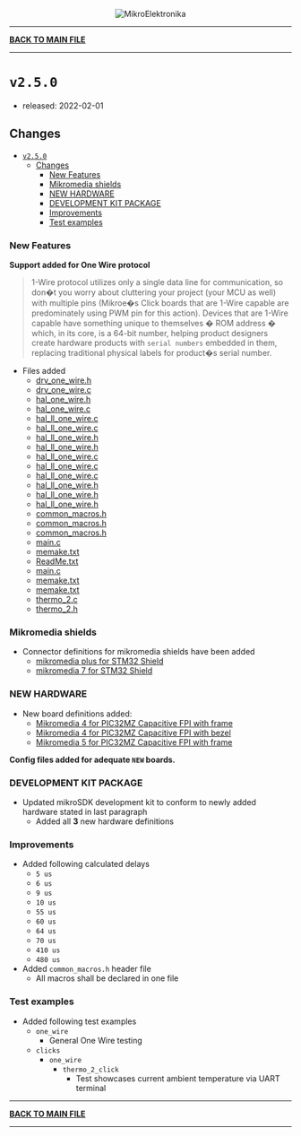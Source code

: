 <p align="center">
  <img src="http://www.mikroe.com/img/designs/beta/logo_small.png?raw=true" alt="MikroElektronika"/>
</p>

---

**[BACK TO MAIN FILE](../../changelog.md)**

---

# `v2.5.0`

+ released: 2022-02-01

## Changes

- [`v2.5.0`](#v250)
  - [Changes](#changes)
    - [New Features](#new-features)
    - [Mikromedia shields](#mikromedia-shields)
    - [NEW HARDWARE](#new-hardware)
    - [DEVELOPMENT KIT PACKAGE](#development-kit-package)
    - [Improvements](#improvements)
    - [Test examples](#test-examples)

### New Features

**Support added for One Wire protocol**

> 1-Wire protocol utilizes only a single data line for communication,
> so don�t you worry about cluttering your project (your MCU as well) with multiple
> pins (Mikroe�s Click boards that are 1-Wire capable are predominately using PWM pin for this action).
> Devices that are 1-Wire capable have something unique to themselves � ROM address � which, in its core,
> is a 64-bit number, helping product designers create hardware products with `serial numbers` embedded in them,
> replacing traditional physical labels for product�s serial number.

+ Files added
  + [drv_one_wire.h](https://github.com/MikroElektronika/mikrosdk_v2/blob/master/drv/lib/include/drv_one_wire.h)
  + [drv_one_wire.c](https://github.com/MikroElektronika/mikrosdk_v2/blob/master/drv/lib/src/lib_drv_one_wire/drv_one_wire.c)
  + [hal_one_wire.h](https://github.com/MikroElektronika/mikrosdk_v2/blob/master/hal/lib/include/hal_one_wire.h)
  + [hal_one_wire.c](https://github.com/MikroElektronika/mikrosdk_v2/blob/master/hal/lib/src/lib_hal_one_wire/hal_one_wire.c)
  + [hal_ll_one_wire.c](https://github.com/MikroElektronika/mikrosdk_v2/blob/master/targets/arm/mikroe/stm32/src/one_wire/hal_ll_one_wire.c)
  + [hal_ll_one_wire.c](https://github.com/MikroElektronika/mikrosdk_v2/blob/master/targets/arm/mikroe/nxp/src/one_wire/hal_ll_one_wire.c)
  + [hal_ll_one_wire.h](https://github.com/MikroElektronika/mikrosdk_v2/blob/master/targets/arm/mikroe/stm32/include/one_wire/hal_ll_one_wire.h)
  + [hal_ll_one_wire.h](https://github.com/MikroElektronika/mikrosdk_v2/blob/master/targets/arm/mikroe/nxp/include/one_wire/hal_ll_one_wire.h)
  + [hal_ll_one_wire.c](https://github.com/MikroElektronika/mikrosdk_v2/blob/master/targets/pic_8bit/mikroe/pic18/src/one_wire/hal_ll_one_wire.c)
  + [hal_ll_one_wire.c](https://github.com/MikroElektronika/mikrosdk_v2/blob/master/targets/pic_32bit/mikroe/pic32/src/one_wire/hal_ll_one_wire.c)
  + [hal_ll_one_wire.c](https://github.com/MikroElektronika/mikrosdk_v2/blob/master/targets/arm/mikroe/tiva/src/one_wire/hal_ll_one_wire.c)
  + [hal_ll_one_wire.h](https://github.com/MikroElektronika/mikrosdk_v2/blob/master/targets/pic_8bit/mikroe/pic18/include/one_wire/hal_ll_one_wire.h)
  + [hal_ll_one_wire.h](https://github.com/MikroElektronika/mikrosdk_v2/blob/master/targets/pic_32bit/mikroe/pic32/include/one_wire/hal_ll_one_wire.h)
  + [hal_ll_one_wire.h](https://github.com/MikroElektronika/mikrosdk_v2/blob/master/targets/arm/mikroe/tiva/include/one_wire/hal_ll_one_wire.h)
  + [common_macros.h](https://github.com/MikroElektronika/mikrosdk_v2/blob/master/targets/arm/mikroe/common/include/common_macros.h)
  + [common_macros.h](https://github.com/MikroElektronika/mikrosdk_v2/blob/master/targets/pic_8bit/mikroe/common/include/common_macros.h)
  + [common_macros.h](https://github.com/MikroElektronika/mikrosdk_v2/blob/master/targets/pic_32bit/mikroe/common/include/common_macros.h)
  + [main.c](https://github.com/MikroElektronika/mikrosdk_v2/blob/master/tests/one_wire/main.c)
  + [memake.txt](https://github.com/MikroElektronika/mikrosdk_v2/blob/master/tests/one_wire/memake.txt)
  + [ReadMe.txt](https://github.com/MikroElektronika/mikrosdk_v2/blob/master/tests/one_wire/ReadMe.txt)
  + [main.c](https://github.com/MikroElektronika/mikrosdk_v2/blob/master/tests/clicks/one_wire/click_thermo_2/main.c)
  + [memake.txt](https://github.com/MikroElektronika/mikrosdk_v2/blob/master/tests/clicks/one_wire/memake.txt)
  + [memake.txt](https://github.com/MikroElektronika/mikrosdk_v2/blob/master/tests/clicks/one_wire/click_thermo_2/memake.txt)
  + [thermo_2.c](https://github.com/MikroElektronika/mikrosdk_v2/blob/master/tests/clicks/one_wire/click_thermo_2/thermo_2.c)
  + [thermo_2.h](https://github.com/MikroElektronika/mikrosdk_v2/blob/master/tests/clicks/one_wire/click_thermo_2/thermo_2.h)

### Mikromedia shields

+ Connector definitions for mikromedia shields have been added
  + [mikromedia plus for STM32 Shield](https://www.mikroe.com/mikromedia-4-stm32f4-shield)
  + [mikromedia 7 for STM32 Shield](https://www.mikroe.com/mikromedia-7-for-stm32-shield)

### NEW HARDWARE

+ New board definitions added:
  + [Mikromedia 4 for PIC32MZ Capacitive FPI with frame](https://www.mikroe.com/mikromedia-4-for-pic32mz-capacitive-fpi-with-frame)
  + [Mikromedia 4 for PIC32MZ Capacitive FPI with bezel](https://www.mikroe.com/mikromedia-4-for-pic32mz-capacitive-fpi-with-bezel)
  + [Mikromedia 5 for PIC32MZ Capacitive FPI with frame](https://www.mikroe.com/mikromedia-5-for-pic32mz-capacitive-fpi-with-frame)

**Config files added for adequate `NEW` boards.**

### DEVELOPMENT KIT PACKAGE

+ Updated mikroSDK development kit to conform to newly added hardware stated in last paragraph
  + Added all **3** new hardware definitions

### Improvements

+ Added following calculated delays
  + `5 us`
  + `6 us`
  + `9 us`
  + `10 us`
  + `55 us`
  + `60 us`
  + `64 us`
  + `70 us`
  + `410 us`
  + `480 us`
+ Added `common_macros.h` header file
  + All macros shall be declared in one file

### Test examples

+ Added following test examples
  + `one_wire`
    + General One Wire testing
  + `clicks`
    + `one_wire`
      + `thermo_2_click`
        + Test showcases current ambient temperature via UART terminal

---

**[BACK TO MAIN FILE](../../changelog.md)**

---
